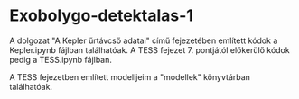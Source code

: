 # Exobolygo-detektalas-1

A dolgozat "A Kepler űrtávcső adatai" című fejezetében említett kódok a Kepler.ipynb fájlban találhatóak.
A TESS fejezet 7. pontjától előkerülő kódok pedig a TESS.ipynb fájlban. 

A TESS fejezetben említett modelljeim a "modellek" könyvtárban találhatóak. 
